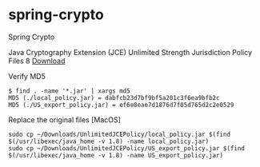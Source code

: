 # spring-crypto
Spring Crypto 

Java Cryptography Extension (JCE) Unlimited Strength Jurisdiction Policy Files 8
 [Download](http://www.oracle.com/technetwork/java/javase/downloads/jce8-download-2133166.html)


Verify MD5

    $ find . -name '*.jar' | xargs md5
    MD5 (./local_policy.jar) = dabfcb23d7bf9bf5a201c3f6ea9bfb2c
    MD5 (./US_export_policy.jar) = ef6e8eae7d1876d7f05d765d2c2e0529
    
Replace the original files [MacOS]
    
    sudo cp ~/Downloads/UnlimitedJCEPolicy/local_policy.jar $(find $(/usr/libexec/java_home -v 1.8) -name local_policy.jar)
    sudo cp ~/Downloads/UnlimitedJCEPolicy/US_export_policy.jar $(find $(/usr/libexec/java_home -v 1.8) -name US_export_policy.jar)
